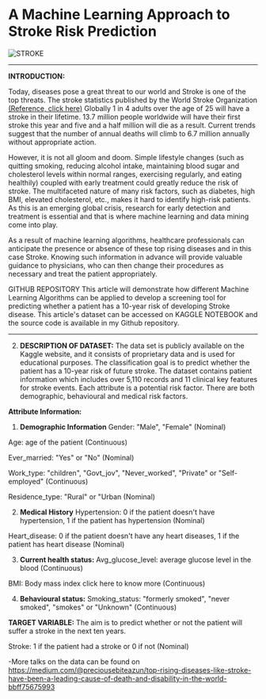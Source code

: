 # A Machine Learning Approach to Stroke Risk Prediction
![STROKE](https://user-images.githubusercontent.com/107571666/176862005-574af185-649f-461e-a535-8e37bd5747c0.jpg)

---

**INTRODUCTION:**

Today, diseases pose a great threat to our world and Stroke is one of the top threats. The stroke statistics published by the World Stroke Organization [(Reference, click here)](https://www.world-stroke.org/world-stroke-day-campaign/why-stroke-matters/learn-about-stroke#:~:text=Globally%201%20in%204%20adults,million%20annually%20without%20appropriate%20action) Globally 1 in 4 adults over the age of 25 will have a stroke in their lifetime. 13.7 million people worldwide will have their first stroke this year and five and a half million will die as a result. Current trends suggest that the number of annual deaths will climb to 6.7 million annually without appropriate action.

However, it is not all gloom and doom. Simple lifestyle changes (such as quitting smoking, reducing alcohol intake, maintaining blood sugar and cholesterol levels within normal ranges, exercising regularly, and eating healthily) coupled with early treatment could greatly reduce the risk of stroke. The multifaceted nature of many risk factors, such as diabetes, high BMI, elevated cholesterol, etc., makes it hard to identify high-risk patients. As this is an emerging global crisis, research for early detection and treatment is essential and that is where machine learning and data mining come into play.

As a result of machine learning algorithms, healthcare professionals can anticipate the presence or absence of these top rising diseases and in this case Stroke. Knowing such information in advance will provide valuable guidance to physicians, who can then change their procedures as necessary and treat the patient appropriately.

GITHUB REPOSITORY
This article will demonstrate how different Machine Learning Algorithms can be applied to develop a screening tool for predicting whether a patient has a 10-year risk of developing Stroke disease. This article's dataset can be accessed on KAGGLE NOTEBOOK and the source code is available in my Github repository.

---

2. **DESCRIPTION OF DATASET:**
The data set is publicly available on the Kaggle website, and it consists of proprietary data and is used for educational purposes. The classification goal is to predict whether the patient has a 10-year risk of future stroke. The dataset contains patient information which includes over 5,110 records and 11 clinical key features for stroke events. Each attribute is a potential risk factor. There are both demographic, behavioural and medical risk factors.

**Attribute Information:**

1. **Demographic Information**
Gender: "Male", "Female" (Nominal)

Age: age of the patient (Continuous)

Ever_married: "Yes" or "No" (Nominal)

Work_type: "children", "Govt_jov", "Never_worked", "Private" or "Self-employed" (Continuous)

Residence_type: "Rural" or "Urban (Nominal)

2. **Medical History**
Hypertension: 0 if the patient doesn't have hypertension, 1 if the patient has hypertension (Nominal)

Heart_disease: 0 if the patient doesn't have any heart diseases, 1 if the patient has heart disease (Nominal)


3. **Current health status:**
Avg_glucose_level: average glucose level in the blood (Continuous)

BMI: Body mass index click here to know more (Continuous)

4. **Behavioural status:**
Smoking_status: "formerly smoked", "never smoked", "smokes" or "Unknown" (Continuous)


**TARGET VARIABLE:**
The aim is to predict whether or not the patient will suffer a stroke in the next ten years.

Stroke: 1 if the patient had a stroke or 0 if not (Nominal)

-More talks on the data can be found on https://medium.com/@preciousebiteazun/top-rising-diseases-like-stroke-have-been-a-leading-cause-of-death-and-disability-in-the-world-bbff75675993
